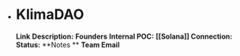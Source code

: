 - # KlimaDAO
  **Link** 
  **Description:** 
  **Founders**
  **Internal POC:**
  **[[Solana]] Connection:**
  **Status:**
  **Notes **
  **Team Email**